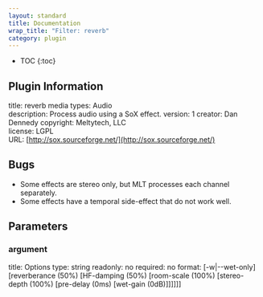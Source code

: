 ```yaml
---
layout: standard
title: Documentation
wrap_title: "Filter: reverb"
category: plugin
---
```

* TOC
{:toc}

## Plugin Information

title: reverb
media types:
Audio  
description: Process audio using a SoX effect.
version: 1
creator: Dan Dennedy
copyright: Meltytech, LLC  
license: LGPL  
URL: [http://sox.sourceforge.net/](http://sox.sourceforge.net/)  

## Bugs

* Some effects are stereo only, but MLT processes each channel separately.
* Some effects have a temporal side-effect that do not work well.


## Parameters

### argument

title: Options  type: string
readonly: no
required: no
format: [-w|--wet-only] [reverberance (50%) [HF-damping (50%) [room-scale (100%) [stereo-depth (100%) [pre-delay (0ms) [wet-gain (0dB)]]]]]]  

